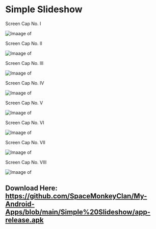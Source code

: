 # Simple Slideshow

Screen Cap No. I

![Imaage of ](https://github.com/SpaceMonkeyClan/My-Android-Apps/blob/main/Simple%20Slideshow/Banner.png)

Screen Cap No. II

![Imaage of](https://github.com/SpaceMonkeyClan/My-Android-Apps/blob/main/Simple%20Slideshow/Screenshot_20201107-172617_Simple%20Slideshow.jpg)

Screen Cap No. III

![Imaage of](https://github.com/SpaceMonkeyClan/My-Android-Apps/blob/main/Simple%20Slideshow/Screenshot_20201107-172641_Simple%20Slideshow.jpg)

Screen Cap No. IV

![Imaage of](https://github.com/SpaceMonkeyClan/My-Android-Apps/blob/main/Simple%20Slideshow/Screenshot_20201107-172650_Simple%20Slideshow.jpg)

Screen Cap No. V

![Imaage of](https://github.com/SpaceMonkeyClan/My-Android-Apps/blob/main/Simple%20Slideshow/Screenshot_20201107-172705_Simple%20Slideshow.jpg)


Screen Cap No. VI

![Imaage of](https://github.com/SpaceMonkeyClan/My-Android-Apps/blob/main/Simple%20Slideshow/Screenshot_20201107-172726_Simple%20Slideshow.jpg)

Screen Cap No. VII

![Imaage of](https://github.com/SpaceMonkeyClan/My-Android-Apps/blob/main/Simple%20Slideshow/Screenshot_20201107-172731_Simple%20Slideshow.jpg)

Screen Cap No. VIII

![Imaage of](https://github.com/SpaceMonkeyClan/My-Android-Apps/blob/main/Simple%20Slideshow/Screenshot_20201107-172720_Simple%20Slideshow.jpg)

## Download Here: https://github.com/SpaceMonkeyClan/My-Android-Apps/blob/main/Simple%20Slideshow/app-release.apk
